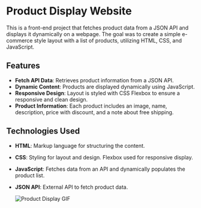 # Product Display Website

This is a front-end project that fetches product data from a JSON API and displays it dynamically on a webpage. The goal was to create a simple e-commerce style layout with a list of products, utilizing HTML, CSS, and JavaScript.

## Features

- **Fetch API Data**: Retrieves product information from a JSON API.
- **Dynamic Content**: Products are displayed dynamically using JavaScript.
- **Responsive Design**: Layout is styled with CSS Flexbox to ensure a responsive and clean design.
- **Product Information**: Each product includes an image, name, description, price with discount, and a note about free shipping.

## Technologies Used

- **HTML**: Markup language for structuring the content.
- **CSS**: Styling for layout and design. Flexbox used for responsive display.
- **JavaScript**: Fetches data from an API and dynamically populates the product list.
- **JSON API**: External API to fetch product data.

  ![Product Display GIF](./images/frontend-development-project.gif)
